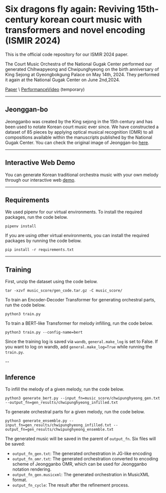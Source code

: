 # Six dragons fly again: Reviving 15th-century korean court music with transformers and novel encoding (ISMIR 2024)

This is the official code repository for our ISMIR 2024 paper.

The Court Music Orchestra of the National Gugak Center performed our generated Chihwapyeong and Chwipunghyeong on the birth anniversary of King Sejong at Gyeongbokgung Palace on May 14th, 2024. They performed it again at the National Gugak Center on June 2nd,2024. 

[Paper](https://arxiv.org/abs/2408.01096) \ 
[PerformanceVideo](https://www.youtube.com/watch?v=7zS1FSG7dcg) (temporary)

----

## Jeonggan-bo
Jeongganbo was created by the King sejong in the 15th century and has been used to notate Korean court music ever since. We have constructed a dataset of 85 pieces by applying optical musical recognition (OMR) to all compositions available within the manuscripts published by the National Gugak Center. You can check the original image of Jeonggan-bo [here](https://www.gugak.go.kr/site/program/board/basicboard/list?boardtypeid=12&menuid=001003002002).

----

## Interactive Web Demo
You can generate Korean traditional orchestra music with your own melody through our interactive web [demo](https://www.six-dragons-fly-again.site/).

----
## Requirements

We used pipenv for our virtual environments. To install the required packages, run the code below. 

```
pipenv install
```

If you are using other virtual environments, you can install the required packages by running the code below.
```
pip install -r requirements.txt
```

----

## Training

First, unzip the dataset using the code below.

```
tar -xzvf music_score/gen_code.tar.gz -C music_score/
```

To train an Encoder-Decoder Transformer for generating orchestral parts, run the code below.
```
python3 train.py
```

To train a BERT-like Transformer for melody infilling, run the code below.
```
python3 train.py --config-name=bert 
```

Since the training log is saved via `wandb`, `general.make_log` is set to False. If you want to log on wandb, add `general.make_log=True` while running the `train.py`.

--

## Inference

To infill the melody of a given melody, run the code below.

```
python3 generate_bert.py --input_fn=music_score/chwipunghyeong_gen.txt --output_fn=gen_results/chwipunghyeong_infilled.txt
```

To generate orchestral parts for a given melody, run the code below.

```
python3 generate_ensemble.py --input_fn=gen_results/chwipunghyeong_infilled.txt --output_fn=gen_results/chwipunghyeong_ensemble.txt
```

The generated music will be saved in the parent of `output_fn`. Six files will be saved:
- `output_fn_gen.txt`: The generated orchestration in JG-like encoding
- `output_fn_omr.txt`: The generated orchestration converted to encoding scheme of Jeongganbo OMR, which can be used for Jeongganbo notation rendering.
- `output_fn_gen.musicxml`: The generated orchestration in MusicXML format.
- `output_fn_cycle`: The result after the refinement process.